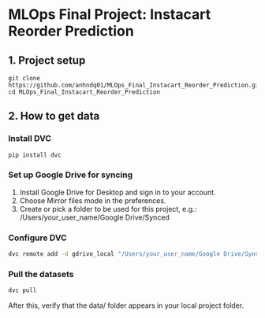 # MLOps Final Project: Instacart Reorder Prediction

## 1. Project setup
``` basg
git clone https://github.com/anhndq01/MLOps_Final_Instacart_Reorder_Prediction.git
cd MLOps_Final_Instacart_Reorder_Prediction
```

## 2. How to get data

### Install DVC
``` bash
pip install dvc
```

### Set up Google Drive for syncing

1. Install Google Drive for Desktop and sign in to your account.
2. Choose Mirror files mode in the preferences.
3. Create or pick a folder to be used for this project, e.g.:
   /Users/your_user_name/Google Drive/Synced

### Configure DVC
``` bash
dvc remote add -d gdrive_local "/Users/your_user_name/Google Drive/Synced" --local
```

### Pull the datasets
``` bash
dvc pull
```

After this, verify that the data/ folder appears in your local project folder.
